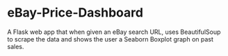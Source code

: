 # eBay-Price-Dashboard
A Flask web app that when given an eBay search URL, uses BeautifulSoup to scrape the data and shows the user a Seaborn Boxplot graph on past sales.
